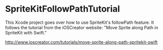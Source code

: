 # SpriteKitFollowPathTutorial
This Xcode project goes over how to use SpriteKit's followPath feature. It follows the tutorial from the iOSCreator website: "Move Sprite along Path in SpriteKit with Swift."

http://www.ioscreator.com/tutorials/move-sprite-along-path-spritekit-swift
